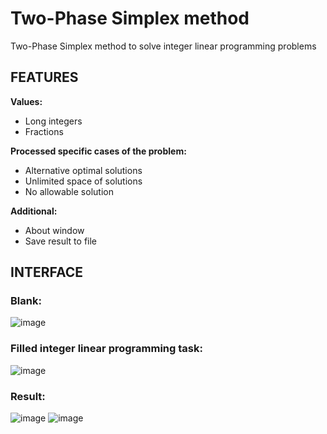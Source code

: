 Two-Phase Simplex method
========================
Two-Phase Simplex method to solve integer linear programming problems

FEATURES
--------
__Values:__
* Long integers
* Fractions

__Proсessed specific cases of the problem:__
* Alternative optimal solutions
* Unlimited space of solutions
* No allowable solution

__Additional:__
* About window
* Save result to file

INTERFACE
---------
### Blank:
![image](https://user-images.githubusercontent.com/31710921/87088097-dc6a4600-c23c-11ea-96d5-7526f8d853d1.png)

### Filled integer linear programming task:
![image](https://user-images.githubusercontent.com/31710921/87087934-a036e580-c23c-11ea-8321-eeded8e9281c.png)

### Result:
![image](https://user-images.githubusercontent.com/31710921/87087542-f48d9580-c23b-11ea-81a5-bb8fae116ec9.png)
![image](https://user-images.githubusercontent.com/31710921/87087574-02431b00-c23c-11ea-987a-aa183cd1729d.png)

